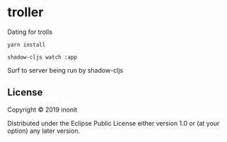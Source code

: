 # troller

Dating for trolls

``` shell
yarn install
```

``` shell
shadow-cljs watch :app
```

Surf to server being run by shadow-cljs

## License

Copyright © 2019 inonit

Distributed under the Eclipse Public License either version 1.0 or (at
your option) any later version.
